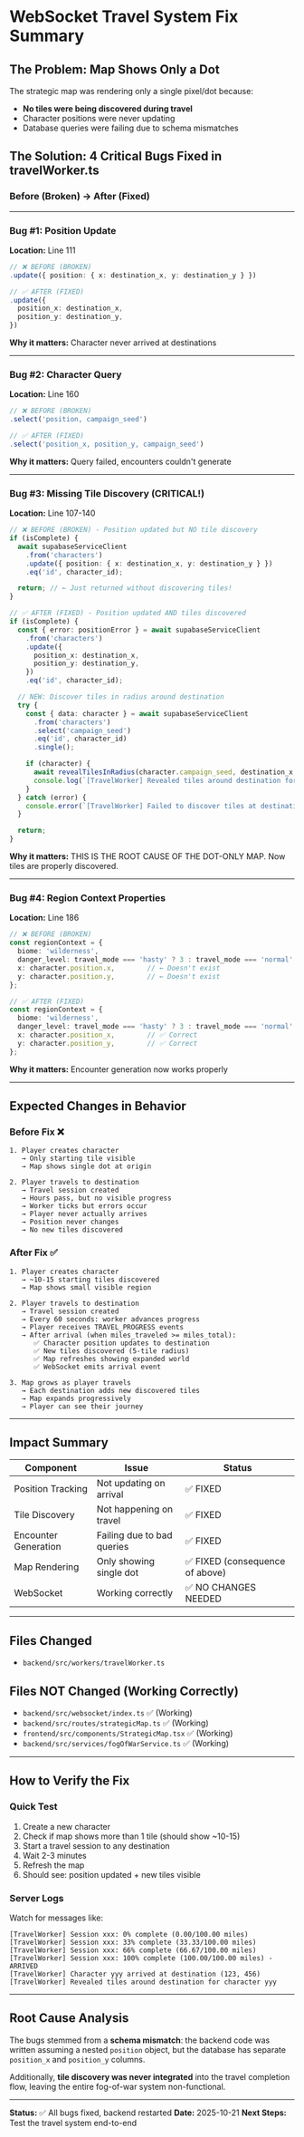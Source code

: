 # WebSocket Travel System Fix Summary

## The Problem: Map Shows Only a Dot

The strategic map was rendering only a single pixel/dot because:
- **No tiles were being discovered during travel**
- Character positions were never updating
- Database queries were failing due to schema mismatches

## The Solution: 4 Critical Bugs Fixed in travelWorker.ts

### Before (Broken) → After (Fixed)

---

### Bug #1: Position Update
**Location:** Line 111

```typescript
// ❌ BEFORE (BROKEN)
.update({ position: { x: destination_x, y: destination_y } })

// ✅ AFTER (FIXED)
.update({
  position_x: destination_x,
  position_y: destination_y,
})
```
**Why it matters:** Character never arrived at destinations

---

### Bug #2: Character Query
**Location:** Line 160

```typescript
// ❌ BEFORE (BROKEN)
.select('position, campaign_seed')

// ✅ AFTER (FIXED)
.select('position_x, position_y, campaign_seed')
```
**Why it matters:** Query failed, encounters couldn't generate

---

### Bug #3: Missing Tile Discovery (CRITICAL!)
**Location:** Line 107-140

```typescript
// ❌ BEFORE (BROKEN) - Position updated but NO tile discovery
if (isComplete) {
  await supabaseServiceClient
    .from('characters')
    .update({ position: { x: destination_x, y: destination_y } })
    .eq('id', character_id);

  return; // ← Just returned without discovering tiles!
}

// ✅ AFTER (FIXED) - Position updated AND tiles discovered
if (isComplete) {
  const { error: positionError } = await supabaseServiceClient
    .from('characters')
    .update({
      position_x: destination_x,
      position_y: destination_y,
    })
    .eq('id', character_id);

  // NEW: Discover tiles in radius around destination
  try {
    const { data: character } = await supabaseServiceClient
      .from('characters')
      .select('campaign_seed')
      .eq('id', character_id)
      .single();

    if (character) {
      await revealTilesInRadius(character.campaign_seed, destination_x, destination_y, 5, character_id);
      console.log(`[TravelWorker] Revealed tiles around destination for character ${character_id}`);
    }
  } catch (error) {
    console.error(`[TravelWorker] Failed to discover tiles at destination:`, error);
  }

  return;
}
```
**Why it matters:** THIS IS THE ROOT CAUSE OF THE DOT-ONLY MAP. Now tiles are properly discovered.

---

### Bug #4: Region Context Properties
**Location:** Line 186

```typescript
// ❌ BEFORE (BROKEN)
const regionContext = {
  biome: 'wilderness',
  danger_level: travel_mode === 'hasty' ? 3 : travel_mode === 'normal' ? 2 : 1,
  x: character.position.x,        // ← Doesn't exist
  y: character.position.y,        // ← Doesn't exist
};

// ✅ AFTER (FIXED)
const regionContext = {
  biome: 'wilderness',
  danger_level: travel_mode === 'hasty' ? 3 : travel_mode === 'normal' ? 2 : 1,
  x: character.position_x,        // ✅ Correct
  y: character.position_y,        // ✅ Correct
};
```
**Why it matters:** Encounter generation now works properly

---

## Expected Changes in Behavior

### Before Fix ❌
```
1. Player creates character
   → Only starting tile visible
   → Map shows single dot at origin

2. Player travels to destination
   → Travel session created
   → Hours pass, but no visible progress
   → Worker ticks but errors occur
   → Player never actually arrives
   → Position never changes
   → No new tiles discovered
```

### After Fix ✅
```
1. Player creates character
   → ~10-15 starting tiles discovered
   → Map shows small visible region

2. Player travels to destination
   → Travel session created
   → Every 60 seconds: worker advances progress
   → Player receives TRAVEL_PROGRESS events
   → After arrival (when miles_traveled >= miles_total):
      ✅ Character position updates to destination
      ✅ New tiles discovered (5-tile radius)
      ✅ Map refreshes showing expanded world
      ✅ WebSocket emits arrival event

3. Map grows as player travels
   → Each destination adds new discovered tiles
   → Map expands progressively
   → Player can see their journey
```

---

## Impact Summary

| Component | Issue | Status |
|-----------|-------|--------|
| Position Tracking | Not updating on arrival | ✅ FIXED |
| Tile Discovery | Not happening on travel | ✅ FIXED |
| Encounter Generation | Failing due to bad queries | ✅ FIXED |
| Map Rendering | Only showing single dot | ✅ FIXED (consequence of above) |
| WebSocket | Working correctly | ✅ NO CHANGES NEEDED |

---

## Files Changed
- `backend/src/workers/travelWorker.ts`

## Files NOT Changed (Working Correctly)
- `backend/src/websocket/index.ts` ✅ (Working)
- `backend/src/routes/strategicMap.ts` ✅ (Working)
- `frontend/src/components/StrategicMap.tsx` ✅ (Working)
- `backend/src/services/fogOfWarService.ts` ✅ (Working)

---

## How to Verify the Fix

### Quick Test
1. Create a new character
2. Check if map shows more than 1 tile (should show ~10-15)
3. Start a travel session to any destination
4. Wait 2-3 minutes
5. Refresh the map
6. Should see: position updated + new tiles visible

### Server Logs
Watch for messages like:
```
[TravelWorker] Session xxx: 0% complete (0.00/100.00 miles)
[TravelWorker] Session xxx: 33% complete (33.33/100.00 miles)
[TravelWorker] Session xxx: 66% complete (66.67/100.00 miles)
[TravelWorker] Session xxx: 100% complete (100.00/100.00 miles) - ARRIVED
[TravelWorker] Character yyy arrived at destination (123, 456)
[TravelWorker] Revealed tiles around destination for character yyy
```

---

## Root Cause Analysis

The bugs stemmed from a **schema mismatch**: the backend code was written assuming a nested `position` object, but the database has separate `position_x` and `position_y` columns.

Additionally, **tile discovery was never integrated** into the travel completion flow, leaving the entire fog-of-war system non-functional.

---

**Status:** ✅ All bugs fixed, backend restarted
**Date:** 2025-10-21
**Next Steps:** Test the travel system end-to-end
